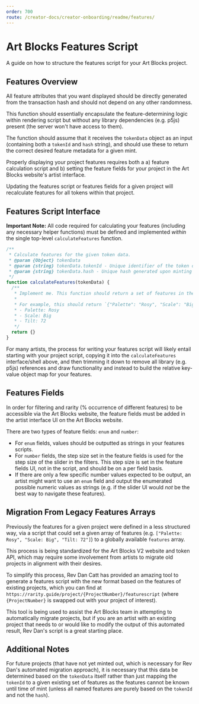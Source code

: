 ```yaml
---
order: 700
route: /creator-docs/creator-onboarding/readme/features/
---
```

# Art Blocks Features Script

A guide on how to structure the features script for your Art Blocks project.

## Features Overview

All feature attributes that you want displayed should be directly generated from the transaction hash and should not depend on any other randomness.

This function should essentially encapsulate the feature-determining logic within rendering script but without any library dependencies \(e.g. p5js\) present \(the server won't have access to them\).

The function should assume that it receives the `tokenData` object as an input \(containing both a `tokenId` and `hash` string\), and should use these to return the correct desired feature metadata for a given mint.

Properly displaying your project features requires both a a\) feature calculation script and b\) setting the feature fields for your project in the Art Blocks website's artist interface.

Updating the features script or features fields for a given project will recalculate features for all tokens within that project.

## Features Script Interface

**Important Note:** All code required for calculating your features \(including any necessary helper functions\) must be defined and implemented _within_ the single top-level `calculateFeatures` function.

```js
/**
 * Calculate features for the given token data.
 * @param {Object} tokenData
 * @param {string} tokenData.tokenId - Unique identifier of the token on its contract.
 * @param {string} tokenData.hash - Unique hash generated upon minting the token.
 */
function calculateFeatures(tokenData) {
  /**
   * Implement me. This function should return a set of features in the format of key-value pair notation.
   *
   * For example, this should return `{"Palette": "Rosy", "Scale": "Big", "Tilt": 72}` if the desired features for a mint were:
   * - Palette: Rosy
   * - Scale: Big
   * - Tilt: 72
   */
  return {}
}
```

For many artists, the process for writing your features script will likely entail starting with your project script, copying it into the `calculateFeatures` interface/shell above, and then trimming it down to remove all library \(e.g. p5js\) references and draw functionality and instead to build the relative key-value object map for your features.

## Features Fields

In order for filtering and rarity \(% occurrence of different features\) to be accessible via the Art Blocks website, the feature fields must be added in the artist interface UI on the Art Blocks website.

There are two types of feature fields: `enum` and `number`:

* For `enum` fields, values should be outputted as strings in your features scripts.
* For `number` fields, the step size set in the feature fields is used for the step size of the slider in the filters. This step size is set in the feature fields UI, not in the script, and should be on a per field basis.
* If there are only a few specific number values expected to be output, an artist might want to use an `enum` field and output the enumerated possible numeric values as strings \(e.g. if the slider UI would _not_ be the best way to navigate these features\).

## Migration From Legacy Features Arrays

Previously the features for a given project were defined in a less structured way, via a script that could set a given array of features \(e.g. `["Palette: Rosy", "Scale: Big", "Tilt: 72"]`\) to a globally available `features` array.

This process is being standardized for the Art Blocks V2 website and token API, which may require some involvement from artists to migrate old projects in alignment with their desires.

To simplify this process, Rev Dan Catt has provided an amazing tool to generate a features script with the new format based on the features of existing projects, which you can find at `https://rarity.guide/project/{ProjectNumber}/featurescript` \(where `{ProjectNumber}` is swapped out with your project of interest\).

This tool is being used to assist the Art Blocks team in attempting to automatically migrate projects, but if you are an artist with an existing project that needs to or would like to modify the output of this automated result, Rev Dan's script is a great starting place.

## Additional Notes

For future projects \(that have not yet minted out, which is necessary for Rev Dan's automated migration approach\), it is necessary that this data be determined based on the `tokenData` itself rather than just mapping the `tokenId` to a given existing set of features as the features cannot be known until time of mint \(unless all named features are purely based on the `tokenId` and not the `hash`\).
